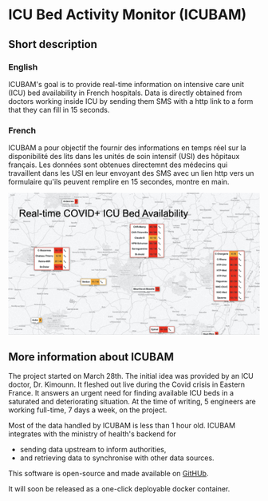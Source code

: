 # ICU Bed Activity Monitor (ICUBAM)

## Short description

### English

ICUBAM's goal is to provide real-time information on intensive care unit (ICU)
bed availability in French hospitals. Data is directly obtained from doctors
working inside ICU by sending them SMS with a http link to a form that they can
fill in 15 seconds.

### French

ICUBAM a pour objectif the fournir des informations en temps réel sur la
disponibilité des lits dans les unités de soin intensif (USI) des hôpitaux
français. Les données sont obtenues directemnt des médecins qui travaillent
dans les USI en leur envoyant des SMS avec un lien http vers un formulaire
qu'ils peuvent remplire en 15 secondes, montre en main.

![map](/images/map.jpg)

## More information about ICUBAM

The project started on March 28th. The initial idea was provided by an ICU
doctor, Dr. Kimounn. It fleshed out live during the Covid crisis in Eastern
France. It answers an urgent need for finding available ICU beds in a saturated
and deteriorating situation. At the time of writing, 5 engineers are working
full-time, 7 days a week, on the project.

Most of the data handled by ICUBAM is less than 1 hour old. ICUBAM integrates
with the ministry of health's backend for
- sending data upstream to inform authorities,
- and retrieving data to synchronise with other data sources.

This software is open-source and made available on
[GitHUb](https://github.com/icubam/icubam).

It will soon be released as a one-click deployable docker container.
